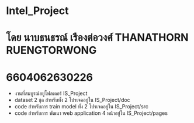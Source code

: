 # Intel_Project
# โดย นาบธนธรณ์ เรืองต่อวงศ์ THANATHORN RUENGTORWONG
# 6604062630226
* งานที่สมบูรณ์อยู่โฟลเดอร์ IS_Project
* dataset 2 ชุด สำหรับทั้ง 2 โปรเจคอยู่ใน IS_Project/doc
* code สำหรับการ train model ทั้ง 2  โปรเจคอยู่ใน IS_Project/src
* code สำหรับการ พัฒนา web application 4 หน้าอยู่ใน IS_Project/pages
